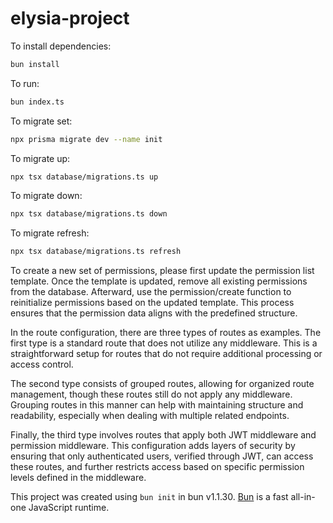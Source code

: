 # elysia-project

To install dependencies:

```bash
bun install
```

To run:

```bash
bun index.ts
```

To migrate set:

```bash
npx prisma migrate dev --name init
```

To migrate up:

```bash
npx tsx database/migrations.ts up
```

To migrate down:

```bash
npx tsx database/migrations.ts down
```

To migrate refresh:

```bash
npx tsx database/migrations.ts refresh
```

To create a new set of permissions, please first update the permission list template. Once the template is updated, remove all existing permissions from the database. Afterward, use the permission/create function to reinitialize permissions based on the updated template. This process ensures that the permission data aligns with the predefined structure.

In the route configuration, there are three types of routes as examples. The first type is a standard route that does not utilize any middleware. This is a straightforward setup for routes that do not require additional processing or access control.

The second type consists of grouped routes, allowing for organized route management, though these routes still do not apply any middleware. Grouping routes in this manner can help with maintaining structure and readability, especially when dealing with multiple related endpoints.

Finally, the third type involves routes that apply both JWT middleware and permission middleware. This configuration adds layers of security by ensuring that only authenticated users, verified through JWT, can access these routes, and further restricts access based on specific permission levels defined in the middleware.

This project was created using `bun init` in bun v1.1.30. [Bun](https://bun.sh) is a fast all-in-one JavaScript runtime.
